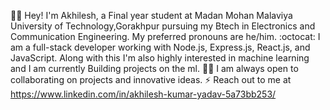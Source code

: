 👩‍🎓 Hey! I'm Akhilesh, a Final year student at Madan Mohan Malaviya University of Technology,Gorakhpur pursuing my Btech in Electronics and Communication Engineering. My preferred pronouns are he/him.
:octocat: I am a full-stack developer working with Node.js, Express.js, React.js, and JavaScript. Along with this I'm also highly interested in machine learning and I am currently Building projects on the ml.
👩‍💻 I am always open to collaborating on projects and innovative ideas.
⚡ Reach out to me at https://www.linkedin.com/in/akhilesh-kumar-yadav-5a73bb253/
